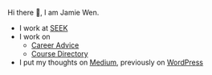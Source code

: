 Hi there 👋, I am Jamie Wen.
- I work at [SEEK](https://www.seek.com.au/)
- I work on 
  - [Career Advice](https://www.seek.com.au/career-advice/) 
  - [Course Directory](https://www.seek.com.au/learning/)
- I put my thoughts on [Medium](https://jamiewen00.medium.com/), previously on [WordPress](https://jamiewen00.wordpress.com/)
